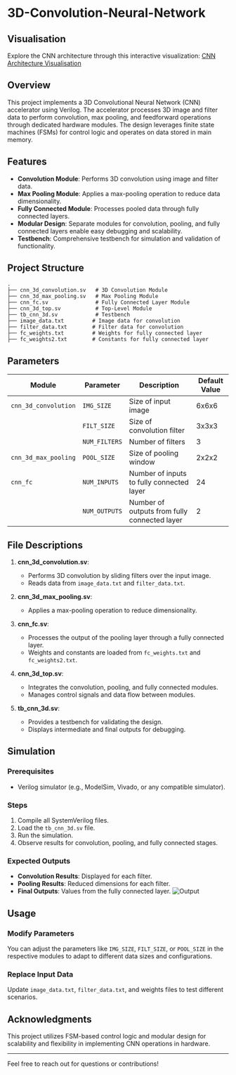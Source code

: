 # 3D-Convolution-Neural-Network

## Visualisation
Explore the CNN architecture through this interactive visualization: [CNN Architecture Visualisation](https://cnn-architecture.netlify.app/)

## Overview
This project implements a 3D Convolutional Neural Network (CNN) accelerator using Verilog. The accelerator processes 3D image and filter data to perform convolution, max pooling, and feedforward operations through dedicated hardware modules. The design leverages finite state machines (FSMs) for control logic and operates on data stored in main memory.

## Features
- **Convolution Module**: Performs 3D convolution using image and filter data.
- **Max Pooling Module**: Applies a max-pooling operation to reduce data dimensionality.
- **Fully Connected Module**: Processes pooled data through fully connected layers.
- **Modular Design**: Separate modules for convolution, pooling, and fully connected layers enable easy debugging and scalability.
- **Testbench**: Comprehensive testbench for simulation and validation of functionality.

## Project Structure
```
.
├── cnn_3d_convolution.sv   # 3D Convolution Module
├── cnn_3d_max_pooling.sv   # Max Pooling Module
├── cnn_fc.sv               # Fully Connected Layer Module
├── cnn_3d_top.sv           # Top-Level Module
├── tb_cnn_3d.sv            # Testbench
├── image_data.txt         # Image data for convolution
├── filter_data.txt        # Filter data for convolution
├── fc_weights.txt         # Weights for fully connected layer
├── fc_weights2.txt        # Constants for fully connected layer
```

## Parameters
| Module              | Parameter      | Description                             | Default Value |
|---------------------|----------------|-----------------------------------------|---------------|
| `cnn_3d_convolution` | `IMG_SIZE`     | Size of input image                     | 6x6x6            |
|                     | `FILT_SIZE`    | Size of convolution filter              | 3x3x3             |
|                     | `NUM_FILTERS`  | Number of filters                       | 3                 |
| `cnn_3d_max_pooling`| `POOL_SIZE`    | Size of pooling window                  | 2x2x2             |
| `cnn_fc`            | `NUM_INPUTS`   | Number of inputs to fully connected layer | 24              |
|                     | `NUM_OUTPUTS`  | Number of outputs from fully connected layer | 2            |

## File Descriptions
1. **cnn_3d_convolution.sv**: 
   - Performs 3D convolution by sliding filters over the input image.
   - Reads data from `image_data.txt` and `filter_data.txt`.

2. **cnn_3d_max_pooling.sv**: 
   - Applies a max-pooling operation to reduce dimensionality.

3. **cnn_fc.sv**: 
   - Processes the output of the pooling layer through a fully connected layer.
   - Weights and constants are loaded from `fc_weights.txt` and `fc_weights2.txt`.

4. **cnn_3d_top.sv**: 
   - Integrates the convolution, pooling, and fully connected modules.
   - Manages control signals and data flow between modules.

5. **tb_cnn_3d.sv**: 
   - Provides a testbench for validating the design.
   - Displays intermediate and final outputs for debugging.

## Simulation
### Prerequisites
- Verilog simulator (e.g., ModelSim, Vivado, or any compatible simulator).

### Steps
1. Compile all SystemVerilog files.
2. Load the `tb_cnn_3d.sv` file.
3. Run the simulation.
4. Observe results for convolution, pooling, and fully connected stages.

### Expected Outputs
- **Convolution Results**: Displayed for each filter.
- **Pooling Results**: Reduced dimensions for each filter.
- **Final Outputs**: Values from the fully connected layer.
  ![Output](https://github.com/user-attachments/assets/3333aca1-84e7-4043-93bd-68e10f753ac7)

## Usage
### Modify Parameters
You can adjust the parameters like `IMG_SIZE`, `FILT_SIZE`, or `POOL_SIZE` in the respective modules to adapt to different data sizes and configurations.

### Replace Input Data
Update `image_data.txt`, `filter_data.txt`, and weights files to test different scenarios.

## Acknowledgments
This project utilizes FSM-based control logic and modular design for scalability and flexibility in implementing CNN operations in hardware.

---
Feel free to reach out for questions or contributions!

